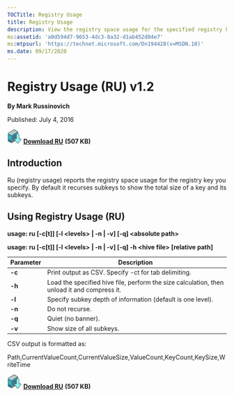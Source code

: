 ```yaml
--- 
TOCTitle: Registry Usage
title: Registry Usage
description: View the registry space usage for the specified registry key.
ms:assetid: 'a0d594d7-9653-4dc3-8a32-d1ab452d04e7'
ms:mtpsurl: 'https://technet.microsoft.com/Dn194428(v=MSDN.10)'
ms.date: 09/17/2020
---
```


Registry Usage (RU) v1.2
========================

**By Mark Russinovich**

Published: July 4, 2016

[![Download](media/shared/Download_sm.png)](https://download.sysinternals.com/files/RU.zip) [**Download RU**](https://download.sysinternals.com/files/RU.zip) **(507 KB)**


## Introduction

Ru (registry usage) reports the registry space usage for the registry
key you specify. By default it recurses subkeys to show the total size
of a key and its subkeys.

## Using Registry Usage (RU)

**usage: ru \[-c\[t\]\] \[-l &lt;levels&gt; | -n | -v\] \[-q\]
&lt;absolute path&gt;**

**usage: ru \[-c\[t\]\] \[-l &lt;levels&gt; | -n | -v\] \[-q\] -h
&lt;hive file&gt; \[relative path\]**

|Parameter  |Description  |
|---------|---------|
|  **-c**  | Print output as CSV. Specify -ct for tab delimiting. |
|  **-h**  | Load the specified hive file, perform the size calculation, then unload it and compress it. |
|  **-l**  | Specify subkey depth of information (default is one level). |
|  **-n**  | Do not recurse. |
|  **-q**  | Quiet (no banner). |
|  **-v**  | Show size of all subkeys. |

CSV output is formatted as:

Path,CurrentValueCount,CurrentValueSize,ValueCount,KeyCount,KeySize,WriteTime

[![Download](media/shared/Download_sm.png)](https://download.sysinternals.com/files/RU.zip) [**Download RU**](https://download.sysinternals.com/files/RU.zip) **(507 KB)**
